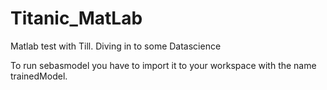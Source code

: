 # Titanic_MatLab
Matlab test with Till. Diving in to some Datascience

To run sebasmodel you have to import it to your workspace with the name trainedModel.

